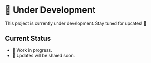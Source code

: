 # 🚧 Under Development

This project is currently under development. Stay tuned for updates! 🎉

## Current Status
- 🚀 Work in progress.
- 📅 Updates will be shared soon.

